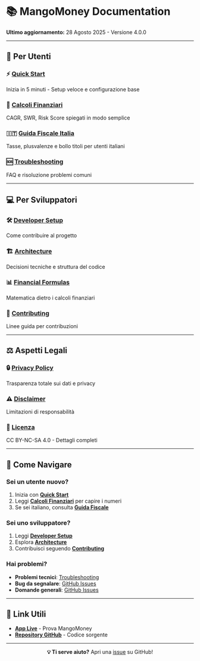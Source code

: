 # 📚 MangoMoney Documentation

**Ultimo aggiornamento:** 28 Agosto 2025 - Versione 4.0.0

---

## 🚀 Per Utenti

### ⚡ **[Quick Start](user-guide/quick-start.md)**
Inizia in 5 minuti - Setup veloce e configurazione base

### 🧮 **[Calcoli Finanziari](user-guide/calculations.md)**
CAGR, SWR, Risk Score spiegati in modo semplice

### 🇮🇹 **[Guida Fiscale Italia](user-guide/tax-guide-italy.md)**
Tasse, plusvalenze e bollo titoli per utenti italiani

### 🆘 **[Troubleshooting](user-guide/troubleshooting.md)**
FAQ e risoluzione problemi comuni

---

## 💻 Per Sviluppatori

### 🛠️ **[Developer Setup](developers/README.md)**
Come contribuire al progetto

### 🏗️ **[Architecture](developers/architecture.md)**
Decisioni tecniche e struttura del codice

### 📊 **[Financial Formulas](developers/financial-formulas.md)**
Matematica dietro i calcoli finanziari

### 🤝 **[Contributing](developers/contributing.md)**
Linee guida per contribuzioni

---

## ⚖️ Aspetti Legali

### 🔒 **[Privacy Policy](legal/privacy-policy.md)**
Trasparenza totale sui dati e privacy

### ⚠️ **[Disclaimer](legal/disclaimer.md)**
Limitazioni di responsabilità

### 📜 **[Licenza](legal/license.md)**
CC BY-NC-SA 4.0 - Dettagli completi

---

## 🎯 Come Navigare

### **Sei un utente nuovo?**
1. Inizia con **[Quick Start](user-guide/quick-start.md)**
2. Leggi **[Calcoli Finanziari](user-guide/calculations.md)** per capire i numeri
3. Se sei italiano, consulta **[Guida Fiscale](user-guide/tax-guide-italy.md)**

### **Sei uno sviluppatore?**
1. Leggi **[Developer Setup](developers/README.md)**
2. Esplora **[Architecture](developers/architecture.md)**
3. Contribuisci seguendo **[Contributing](developers/contributing.md)**

### **Hai problemi?**
- **Problemi tecnici**: [Troubleshooting](user-guide/troubleshooting.md)
- **Bug da segnalare**: [GitHub Issues](https://github.com/Stinocon/MangoMoney/issues)
- **Domande generali**: [GitHub Issues](https://github.com/Stinocon/MangoMoney/issues)

---

## 🔗 Link Utili

- **[App Live](https://stinocon.github.io/MangoMoney/)** - Prova MangoMoney
- **[Repository GitHub](https://github.com/Stinocon/MangoMoney)** - Codice sorgente

---

<div align="center">

**💡 Ti serve aiuto?** Apri una [issue](https://github.com/Stinocon/MangoMoney/issues) su GitHub!

</div>
